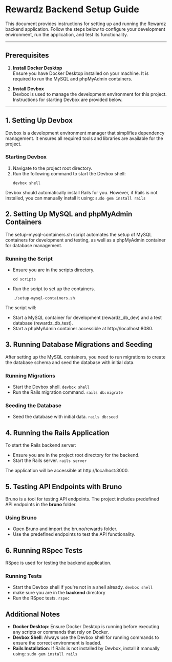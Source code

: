# Rewardz Backend Setup Guide

This document provides instructions for setting up and running the Rewardz backend application. Follow the steps below to configure your development environment, run the application, and test its functionality.

---

## Prerequisites

1. **Install Docker Desktop**  
   Ensure you have Docker Desktop installed on your machine. It is required to run the MySQL and phpMyAdmin containers.

2. **Install Devbox**  
   Devbox is used to manage the development environment for this project. Instructions for starting Devbox are provided below.

---

## 1. Setting Up Devbox

Devbox is a development environment manager that simplifies dependency management. It ensures all required tools and libraries are available for the project.

### Starting Devbox
1. Navigate to the project root directory.
2. Run the following command to start the Devbox shell:
   ```
   devbox shell
   ```

Devbox should automatically install Rails for you. However, if Rails is not installed, you can manually install it using:
    ```
    sudo gem install rails
    ```
 

## 2. Setting Up MySQL and phpMyAdmin Containers

The setup-mysql-containers.sh script automates the setup of MySQL containers for development and testing, as well as a phpMyAdmin container for database management.

### Running the Script
- Ensure you are in the scripts directory.

    ``cd scripts``
- Run the script to set up the containers.

    ``./setup-mysql-containers.sh``

The script will:
- Start a MySQL container for development (rewardz_db_dev) and a test database (rewardz_db_test).
- Start a phpMyAdmin container accessible at http://localhost:8080.

## 3. Running Database Migrations and Seeding

After setting up the MySQL containers, you need to run migrations to create the database schema and seed the database with initial data.

### Running Migrations
- Start the Devbox shell.
    ``devbox shell``
- Run the Rails migration command.
    ``rails db:migrate``

### Seeding the Database
- Seed the database with initial data.
    ``rails db:seed``

## 4. Running the Rails Application

To start the Rails backend server:

- Ensure you are in the project root directory for the backend.
- Start the Rails server.
    ``rails server``

The application will be accessible at http://localhost:3000.

## 5. Testing API Endpoints with Bruno

Bruno is a tool for testing API endpoints. The project includes predefined API endpoints in the **bruno** folder.

### Using Bruno
- Open Bruno and import the bruno/rewards folder.
- Use the predefined endpoints to test the API functionality.

## 6. Running RSpec Tests

RSpec is used for testing the backend application.

### Running Tests
- Start the Devbox shell if you're not in a shell already.
    ``devbox shell``
- make sure you are in the **backend** directory
- Run the RSpec tests.
    ``rspec``

## Additional Notes

- **Docker Desktop**: Ensure Docker Desktop is running before executing any scripts or commands that rely on Docker.
- **Devbox Shell**: Always use the Devbox shell for running commands to ensure the correct environment is loaded.
- **Rails Installation**: If Rails is not installed by Devbox, install it manually using:
    ``sudo gem install rails``


